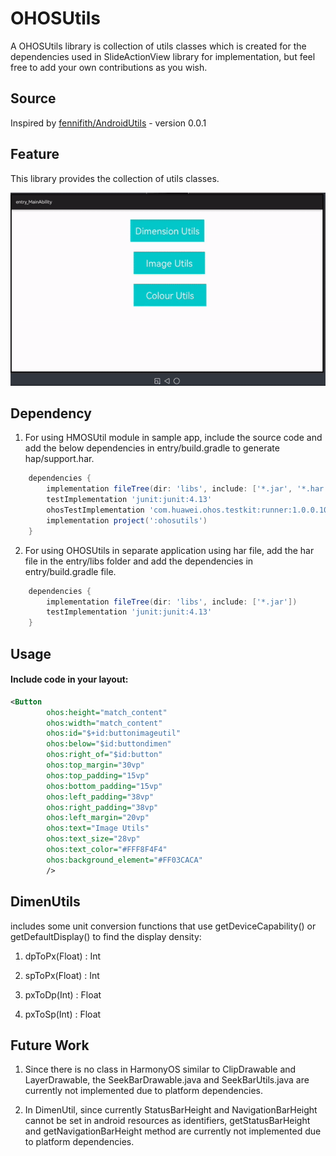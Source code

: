 # OHOSUtils

A OHOSUtils library is collection of utils classes which is created for the dependencies used in SlideActionView library for implementation, but feel free to add your own contributions as you wish.

## Source
Inspired by [fennifith/AndroidUtils](https://github.com/fennifith/AndroidUtils) - version 0.0.1

## Feature
This library provides the collection of utils classes.

![](screenshots/ohosutilsgif.gif)
## Dependency
1. For using HMOSUtil module in sample app, include the source code and add the below dependencies in entry/build.gradle to generate hap/support.har.
```groovy
	dependencies {
        implementation fileTree(dir: 'libs', include: ['*.jar', '*.har'])
        testImplementation 'junit:junit:4.13'
        ohosTestImplementation 'com.huawei.ohos.testkit:runner:1.0.0.100'
        implementation project(':ohosutils')
    }
```
2. For using OHOSUtils in separate application using har file, add the har file in the entry/libs folder and add the dependencies in entry/build.gradle file.
```groovy
	dependencies {
        implementation fileTree(dir: 'libs', include: ['*.jar'])
        testImplementation 'junit:junit:4.13'
    }
```

## Usage

#### Include code in your layout:

```xml
<Button
        ohos:height="match_content"
        ohos:width="match_content"
        ohos:id="$+id:buttonimageutil"
        ohos:below="$id:buttondimen"
        ohos:right_of="$id:button"
        ohos:top_margin="30vp"
        ohos:top_padding="15vp"
        ohos:bottom_padding="15vp"
        ohos:left_padding="38vp"
        ohos:right_padding="38vp"
        ohos:left_margin="20vp"
        ohos:text="Image Utils"
        ohos:text_size="28vp"
        ohos:text_color="#FFF8F4F4"
        ohos:background_element="#FF03CACA"
        />
```

## DimenUtils

includes some unit conversion functions that use getDeviceCapability() or getDefaultDisplay() to find the display density:

1. dpToPx(Float) : Int

2. spToPx(Float) : Int

3. pxToDp(Int) : Float

4. pxToSp(Int) : Float


## Future Work

1. Since there is no class in HarmonyOS similar to ClipDrawable and LayerDrawable, the SeekBarDrawable.java and SeekBarUtils.java are currently not implemented due to platform dependencies.

2. In DimenUtil, since currently StatusBarHeight and NavigationBarHeight cannot be set in android resources as identifiers, getStatusBarHeight and getNavigationBarHeight method are currently not implemented due to platform dependencies.

 